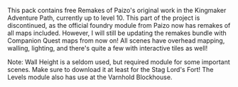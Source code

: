 This pack contains free Remakes of Paizo's original work in the Kingmaker Adventure Path, currently up to level 10. This part of the project is discontinued, as the official foundry module from Paizo now has remakes of all maps included. However, I will still be updating the remakes bundle with Companion Quest maps from now on! All scenes have overhead mapping, walling, lighting, and there's quite a few with interactive tiles as well!

Note: Wall Height is a seldom used, but required module for some important scenes. Make sure to download it at least for the Stag Lord's Fort!
The Levels module also has use at the Varnhold Blockhouse.
